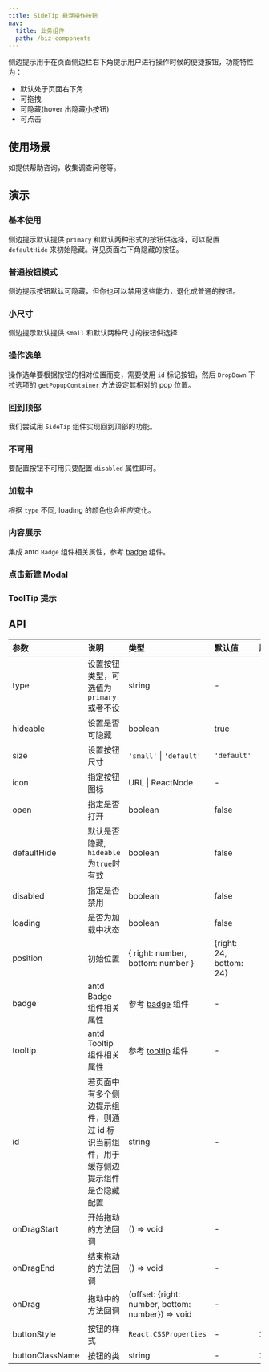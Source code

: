 ```yaml
---
title: SideTip 悬浮操作按钮
nav:
  title: 业务组件
  path: /biz-components
---
```


侧边提示用于在页面侧边栏右下角提示用户进行操作时候的便捷按钮，功能特性为：

- 默认处于页面右下角
- 可拖拽
- 可隐藏(hover 出隐藏小按钮)
- 可点击

## 使用场景

如提供帮助咨询，收集调查问卷等。

## 演示

### 基本使用

侧边提示默认提供 `primary` 和默认两种形式的按钮供选择，可以配置 `defaultHide` 来初始隐藏。详见页面右下角隐藏的按钮。

<code src="./demo/basic.tsx"></code>

### 普通按钮模式

侧边提示按钮默认可隐藏，但你也可以禁用这些能力，退化成普通的按钮。

<code src="./demo/normal.tsx"></code>

### 小尺寸

侧边提示默认提供 `small` 和默认两种尺寸的按钮供选择

<code src="./demo/small.tsx"></code>

### 操作选单

操作选单要根据按钮的相对位置而变，需要使用 `id` 标记按钮，然后 `DropDown` 下拉选项的 `getPopupContainer` 方法设定其相对的 pop 位置。

<code src="./demo/operation.tsx"></code>

### 回到顶部

我们尝试用 `SideTip` 组件实现回到顶部的功能。

<code src="./demo/backTop.tsx"></code>

### 不可用

要配置按钮不可用只要配置 `disabled` 属性即可。

<code src="./demo/disabled.tsx"></code>

### 加载中

根据 `type` 不同, loading 的颜色也会相应变化。

<code src="./demo/loading.tsx"></code>

### 内容展示

集成 antd `Badge` 组件相关属性，参考 <a href="https://ant.design/components/badge-cn/#API" target="_blank">badge</a> 组件。

<code src="./demo/content.tsx"></code>

### 点击新建 Modal

<code src="./demo/modal.tsx"></code>

### ToolTip 提示

<code src="./demo/tooltip.tsx"></code>

## API

| 参数 | 说明 | 类型 | 默认值 | 版本 |
| :-- | :-- | :-- | :-- | :-- |
| type | 设置按钮类型，可选值为 `primary` 或者不设 | string | - |
| hideable | 设置是否可隐藏 | boolean | true |
| size | 设置按钮尺寸 | `'small'` \| `'default'` | `'default'` |
| icon | 指定按钮图标 | URL \| ReactNode | - |
| open | 指定是否打开 | boolean | false |
| defaultHide | 默认是否隐藏, `hideable`为`true`时有效 | boolean | false |
| disabled | 指定是否禁用 | boolean | false |
| loading | 是否为加载中状态 | boolean | false |
| position | 初始位置 | { right: number, bottom: number } | {right: 24, bottom: 24} |
| badge | antd Badge 组件相关属性 | 参考 <a href="https://ant.design/components/badge-cn/#API" target="_blank">badge</a> 组件 | - |
| tooltip | antd Tooltip 组件相关属性 | 参考 <a href="https://ant.design/components/tooltip-cn/#API" target="_blank">tooltip</a> 组件 | - |
| id | 若页面中有多个侧边提示组件，则通过 id 标识当前组件，用于缓存侧边提示组件是否隐藏配置 | string | - |
| onDragStart | 开始拖动的方法回调 | () => void | - |
| onDragEnd | 结束拖动的方法回调 | () => void | - |
| onDrag | 拖动中的方法回调 | (offset: {right: number, bottom: number}) => void | - |
| buttonStyle | 按钮的样式 | `React.CSSProperties` | - | 2.10.3 |
| buttonClassName | 按钮的类 | string | - | 2.10.3 |
